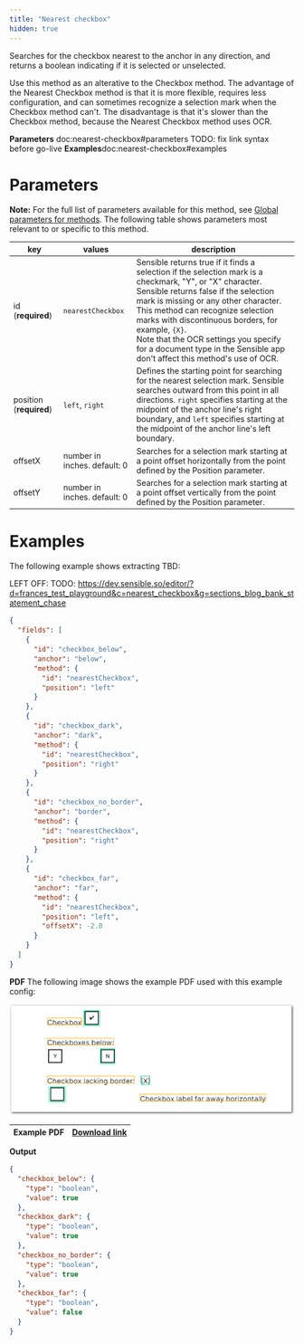 ```yaml
---
title: "Nearest checkbox"
hidden: true
---
```

Searches for the checkbox nearest to the anchor in any direction, and returns a boolean indicating if it is selected or unselected. 

Use this method as an alterative to the Checkbox method. The advantage of the Nearest Checkbox method is that it is more flexible, requires less configuration, and can sometimes recognize a selection mark when the Checkbox method can't. The disadvantage is that it's slower than the Checkbox method, because the Nearest Checkbox method uses OCR. 



**Parameters** doc:nearest-checkbox#parameters TODO: fix link syntax before go-live
**Examples**doc:nearest-checkbox#examples

Parameters
=====

**Note:** For the full list of parameters available for this method, see [Global parameters for methods](doc:method#global-parameters-for-methods). The following table shows parameters most relevant to or specific to this method.

| key                     | values                       | description                                                  |
| ----------------------- | ---------------------------- | ------------------------------------------------------------ |
| id (**required**)       | `nearestCheckbox`            | Sensible returns true if it finds a selection if the selection mark is a checkmark, "Y", or "X" character.  Sensible returns false if the selection mark is missing or any other character.  This method can recognize selection marks with discontinuous borders, for example, `{X}`. <br/>Note that the OCR settings you specify for a document type in the Sensible app don't affect this method's use of OCR. |
| position (**required**) | `left`, `right`              | Defines the starting point for searching for the nearest selection mark. Sensible searches outward from this point in all directions.  `right`  specifies starting at the midpoint of the anchor line's right boundary, and `left` specifies starting at the midpoint of the anchor line's left boundary. |
| offsetX                 | number in inches. default: 0 | Searches for a selection mark starting at a point offset horizontally from the point defined by the Position parameter. |
| offsetY                 | number in inches. default: 0 | Searches for a selection mark starting at a point offset vertically from the point defined by the Position parameter. |

Examples
====

The following example shows extracting TBD:



LEFT OFF: TODO: https://dev.sensible.so/editor/?d=frances_test_playground&c=nearest_checkbox&g=sections_blog_bank_statement_chase

```json
{
  "fields": [
    {
      "id": "checkbox_below",
      "anchor": "below",
      "method": {
        "id": "nearestCheckbox",
        "position": "left"
      }
    },
    {
      "id": "checkbox_dark",
      "anchor": "dark",
      "method": {
        "id": "nearestCheckbox",
        "position": "right"
      }
    },
    {
      "id": "checkbox_no_border",
      "anchor": "border",
      "method": {
        "id": "nearestCheckbox",
        "position": "right"
      }
    },
    {
      "id": "checkbox_far",
      "anchor": "far",
      "method": {
        "id": "nearestCheckbox",
        "position": "left",
        "offsetX": -2.0
      }
    }
  ]
}
```

**PDF**
The following image shows the example PDF used with this example config:



![Click to enlarge](https://raw.githubusercontent.com/sensible-hq/sensible-docs/main//readme-sync/assets/v0/images/final/nearest_checkbox.png)

| Example PDF | [Download link](https://raw.githubusercontent.com/sensible-hq/sensible-docs/main/readme-sync/assets/v0/pdfs/nearest_checkbox.pdf) |
| ----------- | ------------------------------------------------------------ |




**Output**

```json
{
  "checkbox_below": {
    "type": "boolean",
    "value": true
  },
  "checkbox_dark": {
    "type": "boolean",
    "value": true
  },
  "checkbox_no_border": {
    "type": "boolean",
    "value": true
  },
  "checkbox_far": {
    "type": "boolean",
    "value": false
  }
}

```













